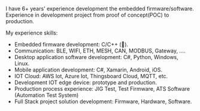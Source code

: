I have 6+ years' experience development the embedded firmware/software. Experience in development project from proof of concept(POC) to production.

My experience skills:
- Embedded firmware development: C/C++ (💪).
- Communication: BLE, WIFI, ETH, MESH, CAN, MODBUS, Gateway, ....
- Desktop application software development: C#, Python, Windows, Linux.
- Mobile application development: C#, Xamarin, Android, iOS.
- IOT Cloud: AWS Iot, Azure Iot, Thingsboard Cloud, MQTT, etc.
- Development IOT edge device: prototype and production.
- Production process experience: JIG Test, Test Firmware, ATS Software (Automation Test System)
- Full Stack project solution development: Firmware, Hardware, Software.
